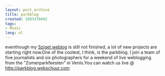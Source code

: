 ```yaml
---
layout: post_archive
title: parkblog
created: 1093378492
tags:
- Music
lang: nl
---
```

eventhough my [Sziget weblog](http://bler.webschuur.com/szigetweblog) is still not finished, a lot of new projects are starting right now.One of the coolest, I think, is the parkblog. I join a team of five journalists and six photographers for a weekend of live weblogging from the "Zomerparkfeesten" in Venlo.You can watch us live @ [http://parkblog.webschuur.com<a><!--break--></a>](http://parkblog.webschuur.com)
